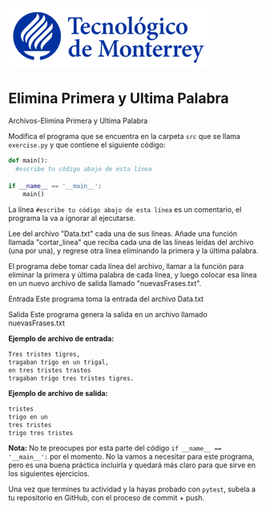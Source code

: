 ![Tec de Monterrey](../../images/logotecmty.png)
# Elimina Primera y Ultima Palabra
Archivos-Elimina Primera y Ultima Palabra


Modifica el programa que se encuentra en la carpeta `src` que se llama `exercise.py` y que contiene el siguiente código:

```python
def main():
  #escribe tu código abajo de esta línea

if __name__ == '__main__':
    main()
```

La línea `#escribe tu código abajo de esta línea` es un comentario, el programa la va a ignorar al ejecutarse.

Lee del archivo "Data.txt" cada una de sus líneas. Añade una función llamada "cortar_linea" que reciba cada una de las líneas leídas del archivo (una por una), y regrese otra línea eliminando la primera y la última palabra.

El programa debe tomar cada línea del archivo, llamar a la función para eliminar la primera y última palabra de cada línea, y luego colocar esa línea en un nuevo archivo de salida llamado "nuevasFrases.txt".

Entrada
Este programa toma la entrada del archivo Data.txt

Salida
Este programa genera la salida en un archivo llamado nuevasFrases.txt

<b>Ejemplo de archivo de entrada:</b>
```
Tres tristes tigres,
tragaban trigo en un trigal,
en tres tristes trastos
tragaban trigo tres tristes tigres.
```

<b>Ejemplo de archivo de salida: </b>
```
tristes
trigo en un
tres tristes
trigo tres tristes
```

**Nota:** No te preocupes por esta parte del código `if __name__ == '__main__':` por el momento. No la vamos a necesitar para este programa, pero es una buena práctica incluirla y quedará más claro para que sirve en los siguientes ejercicios.

Una vez que termines tu actividad y la hayas probado con `pytest`, subela a tu repositorio en GitHub, con el proceso de commit + push.
